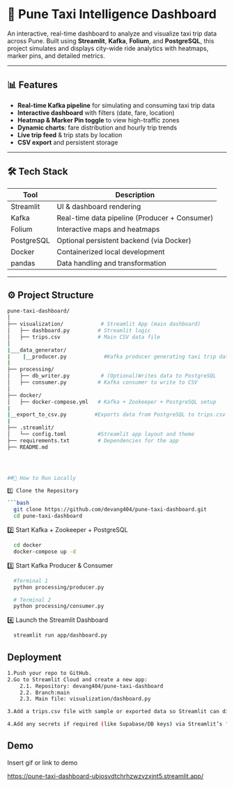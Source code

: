 

# 🚖 Pune Taxi Intelligence Dashboard

An interactive, real-time dashboard to analyze and visualize taxi trip data across Pune. Built using **Streamlit**, **Kafka**, **Folium**, and **PostgreSQL**, this project simulates and displays city-wide ride analytics with heatmaps, marker pins, and detailed metrics.

---

## 📊 Features

- **Real-time Kafka pipeline** for simulating and consuming taxi trip data
- **Interactive dashboard** with filters (date, fare, location)
- **Heatmap & Marker Pin toggle** to view high-traffic zones
- **Dynamic charts**: fare distribution and hourly trip trends
- **Live trip feed** & trip stats by location
- **CSV export** and persistent storage

---

## 🛠️ Tech Stack

| Tool         | Description                                   |
|--------------|-----------------------------------------------|
| Streamlit    | UI & dashboard rendering                      |
| Kafka        | Real-time data pipeline (Producer + Consumer) |
| Folium       | Interactive maps and heatmaps                 |
| PostgreSQL   | Optional persistent backend (via Docker)      |
| Docker       | Containerized local development               |
| pandas       | Data handling and transformation              |

---

## ⚙️ Project Structure

```bash
pune-taxi-dashboard/
│
├── visualization/            # Streamlit App (main dashboard)
│   ├── dashboard.py         # Streamlit logic
│   ├── trips.csv            # Main CSV data file
│
|___data_generator/
|    |__producer.py            #Kafka producer generating taxi trip data
|    
├── processing/
│   ├── db_writer.py          # (Optional)Writes data to PostgreSQL
│   ├── consumer.py          # Kafka consumer to write to CSV
│
├── docker/
│   ├── docker-compose.yml   # Kafka + Zookeeper + PostgreSQL setup
|
|__export_to_csv.py         #Exports data from PostgreSQL to trips.csv
|
├── .streamlit/
│   └── config.toml          #Streamlit app layout and theme
├── requirements.txt         # Dependencies for the app
├── README.md




##🚀 How to Run Locally

1️⃣ Clone the Repository

```bash
  git clone https://github.com/devang404/pune-taxi-dashboard.git
  cd pune-taxi-dashboard
```

2️⃣ Start Kafka + Zookeeper + PostgreSQL

```bash
  cd docker
  docker-compose up -d
```

3️⃣ Start Kafka Producer & Consumer

```bash
  #Terminal 1
  python processing/producer.py

  # Terminal 2
  python processing/consumer.py
```

4️⃣ Launch the Streamlit Dashboard

```bash
  streamlit run app/dashboard.py
```


## Deployment



```bash
1.Push your repo to GitHub.
2.Go to Streamlit Cloud and create a new app:
    2.1. Repository: devang404/pune-taxi-dashboard
    2.2. Branch:main
    2.3. Main file: visualization/dashboard.py

3.Add a trips.csv file with sample or exported data so Streamlit can display the dashboard without Kafka.

4.Add any secrets if required (like Supabase/DB keys) via Streamlit’s "Secrets" tab.
```


## Demo

Insert gif or link to demo

https://pune-taxi-dashboard-ubjosvdtchrhzwzvzxjnt5.streamlit.app/

